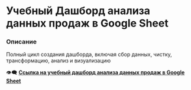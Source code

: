# Учебный Дашборд анализа данных продаж в Google Sheet
### Описание
Полный цикл создания дашборда, включая сбор данных, чистку, трансформацию, анализ и визуализацию

👁️‍🗨️ **[Ссылка на учебный дашборд анализа данных продаж в Google Sheet](https://docs.google.com/spreadsheets/d/1OKFBY-u9Fbvk69Lht9jqPwhn3BkOqP9gMjjtAFvtVxw/edit?usp=sharing)**
